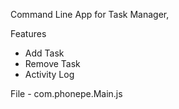 Command Line App for Task Manager,

Features

- Add Task
- Remove Task
- Activity Log 

File - com.phonepe.Main.js
